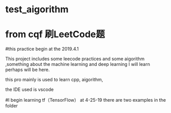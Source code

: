 # test_aigorithm
# from cqf 刷LeetCode题
#this practice begin at the 2019.4.1

This project includes some leecode  practices and some aigorithm ,something about the machine learning and deep learning I will learn perhaps will be here.

this pro mainly is used to learn cpp, aigorithm,

the IDE used is vscode

#I begin learning tf（TensorFlow） at 4-25-19
there are two examples in the folder
